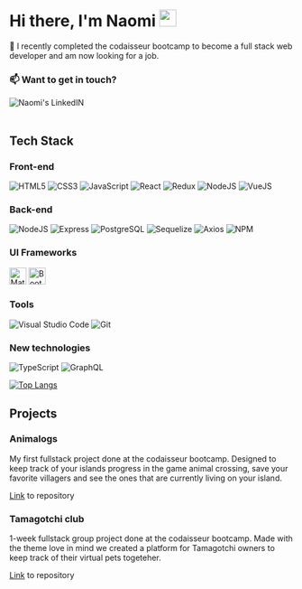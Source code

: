 <h1> Hi there, I'm Naomi <img src="https://media.giphy.com/media/hvRJCLFzcasrR4ia7z/giphy.gif" height="30px">
</h1>



🚀 I recently completed the codaisseur bootcamp to become a full stack web developer and am now looking for a job.

<h3>📫 Want to get in touch? </h3>
<a href="https://www.linkedin.com/in/naomi-eliasar/" target="_blank">
  <img align="left" alt="Naomi's LinkedIN" src="https://img.shields.io/badge/linkedin-%230077B5.svg?style=for-the-badge&logo=linkedin&logoColor=white"/>
</a>



<br />
<br />

<h2>Tech Stack</h2>
<h3>Front-end</h3>
<p>
  <img alt="HTML5" src="https://img.shields.io/badge/html5-%2320232a.svg?style=for-the-badge&logo=html5&logoColor=%23E34F26.svg"/>
  <img alt="CSS3" src="https://img.shields.io/badge/css3-%2320232a.svg?style=for-the-badge&logo=css3&logoColor=blue"/>
  <img alt="JavaScript" src="https://img.shields.io/badge/javascript-%2320232a.svg?style=for-the-badge&logo=javascript&logoColor=%23F7DF1E"/>
  <img alt="React" src="https://img.shields.io/badge/react-%2320232a.svg?style=for-the-badge&logo=react&logoColor=%2361DAFB"/>
  <img alt="Redux" src="https://img.shields.io/badge/Redux-%2320232a.svg?style=for-the-badge&logo=redux&logoColor=593D88"/>
  <img alt="NodeJS" src="https://img.shields.io/badge/node.js-%2320232a.svg?style=for-the-badge&logo=node.js&logoColor=6DA55F"/>
  <img alt="VueJS" src="https://img.shields.io/badge/node.js-%2320232a.svg?style=for-the-badge&logo=node.js&logoColor=6DA55F" />
</p>

<h3>Back-end</h3>
<p>
  <img alt="NodeJS" src="https://img.shields.io/badge/node.js-%2320232a.svg?style=for-the-badge&logo=node.js&logoColor=6DA55F"/>
  <img alt="Express" src="https://img.shields.io/badge/Express.js-%2320232a.svg?style=for-the-badge&logo=express&logoColor=white"/>
  <img alt="PostgreSQL" src="https://img.shields.io/badge/-PostgreSQL-%2320232a.svg?style=for-the-badge&logo=postgreSQL&logoColor=blue"/>
  <img alt="Sequelize" src="https://img.shields.io/badge/-Sequelize-%2320232a.svg?style=for-the-badge&logo=sequelize&logoColor=blue"/>
  <img alt="Axios" src="https://img.shields.io/badge/-Axios-%2320232a.svg?style=for-the-badge&logo=axios&logoColor=blue"/>  
  <img alt="NPM" src="https://img.shields.io/badge/NPM-%2320232a.svg?style=for-the-badge&logo=npm&logoColor=white"/>
</p>

<h3> UI Frameworks </h3>
<p>
  <img alt="Material UI" height="30px" src="https://img.shields.io/badge/-MaterialUI-%2320232a.svg?style=for-the-badge&logo=MUI&logoColor=blue"/>
  <img alt="Bootstrap" height="30px" src="https://img.shields.io/badge/-Bootstrap-%2320232a.svg?style=for-the-badge&logo=Bootstrap&logoColor=593D88"/>
 </p>

<h3>Tools</h3>
<p>
  <img alt="Visual Studio Code" src="https://img.shields.io/badge/Visual%20Studio-%2320232a.svg?style=for-the-badge&logo=visual-studio&logoColor=white"/>
  <img alt="Git" src="https://img.shields.io/badge/git-%2320232a.svg?style=for-the-badge&logo=git&logoColor=%23F05033.svg"/>
</p>

<h3>New technologies</h3>
<p>
  <img alt="TypeScript" src="https://img.shields.io/badge/-TypeScript-%2320232a.svg?style=for-the-badge&logo=typescript&logoColor=blue"/>
  <img alt="GraphQL" src="https://img.shields.io/badge/-GraphQL-%2320232a.svg?style=for-the-badge&logo=graphql&logoColor=DF4AA6"
</p>

<br />

[![Top Langs](https://github-readme-stats.vercel.app/api/top-langs/?username=naomi-eliasar&layout=compact&theme=dark)](https://github.com/naomi-eliasar/github-readme-stats)

<h2>Projects</h2>
<h3>Animalogs</h3>
<p>My first fullstack project done at the codaisseur bootcamp. Designed to keep track of your islands progress in the game animal crossing, save your favorite villagers and see the ones that are currently living on your island.</p>
<a href="https://github.com/naomi-eliasar/portfolio-frontend">Link</a> to repository

<h3>Tamagotchi club</h3>
<p>1-week fullstack group project done at the codaisseur bootcamp. Made with the theme love in mind we created a platform for Tamagotchi owners to keep track of their virtual pets togeteher.</p>
<a href="https://github.com/ananishimoto/tamagotchi_club_frontend">Link</a> to repository
